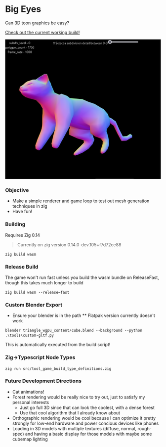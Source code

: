 # Big Eyes

Can 3D toon graphics be easy?

[Check out the current working build!](https://nathan-franck.github.io/BigEyes/)

![image](Cat2024-07-28.png)

### Objective

* Make a simple renderer and game loop to test out mesh generation techniques in zig
* Have fun!

### Building

Requires Zig 0.14
> Currently on zig version 0.14.0-dev.105+f7d72ce88

```
zig build wasm
```

### Release Build

The game won't run fast unless you build the wasm bundle on ReleaseFast, though this takes much longer to build
```
zig build wasm --release=fast
```

### Custom Blender Export

* Ensure your blender is in the path
** Flatpak version currently doesn't work
```
blender triangle_wgpu_content/cube.blend --background --python .\tools\custom-gltf.py
```
This is automatically executed from the build script!

### Zig->Typescript Node Types
`zig run src/tool_game_build_type_definitions.zig`

### Future Development Directions

- Cat animations!
- Forest rendering would be really nice to try out, just to satisfy my personal interests
  - Just go full 3D since that can look the coolest, with a dense forest
  - Use that cool algorithm that I already know about
- Orthographic rendering would be cool because I can optimize it pretty strongly for low-end hardware and power concious devices like phones
- Loading in 3D models with multiple textures (diffuse, normal, rough-spec) and having a basic display for those models with maybe some cubemap lighting
